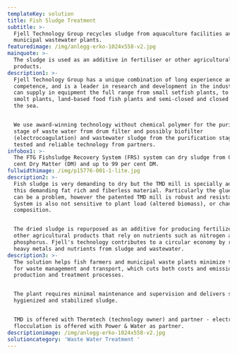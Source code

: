 ```yaml
---
templateKey: solution
title: Fish Sludge Treatment
subtitle: >-
  Fjell Technology Group recycles sludge from aquaculture facilities and
  municipal wastewater plants. 
featuredimage: /img/anlegg-erko-1024x558-v2.jpg
mainquote: >-
  The sludge is used as an additive in fertiliser or other agricultural
  products. 
description1: >-
  Fjell Technology Group has a unique combination of long experience and high
  competence, and is a leader in research and development in the industry. We
  can supply in equipment the full range from small setfish plants, to post
  smolt plants, land-based food fish plants and semi-closed and closed plants in
  the sea.


  We use award-winning technology without chemical polymer for the purification
  stage of waste water from drum filter and possibly biofilter
  (electrocoagulation) and wastewater sludge from the purification stage with
  tested and reliable technology from partners.
infobox1: >-
  The FTG Fishsludge Recovery System (FRS) system can dry sludge from 0.1 per
  cent Dry Matter (DM) and up to 99 per cent DM.
fullwidthimage: /img/p15776-001-1-lite.jpg
description2: >-
  Fish sludge is very demanding to dry but the TMD mill is specially adapted to
  this demanding fat rich and fiberless material. Particularly the glue phase
  can be a problem, however the patented TMD mill is robust and resistant.
  System is also not sensitive to plant load (altered biomass), or changes in
  composition.


  The dried sludge is repurposed as an additive for producing fertilizer, or in
  other agricultural products that rely on nutrients such as nitrogen and
  phosphorus. Fjell's technology contributes to a circular economy by recycling
  heavy metals and nutrients from sludge and wastewater.
description3: >-
  The solution helps fish farmers and municipal waste plants minimize the need
  for waste management and transport, which cuts both costs and emissions from
  production and treatment processes.


  The plant requires minimal maintenance and supervision and delivers stable
  hygienized and stabilized sludge.


  TMD is offered with Thermtech (technology owner) and partner - electro
  flocculation is offered with Power & Water as partner.
descriptionimage: /img/anlegg-erko-1024x558-v2.jpg
solutioncategory: 'Waste Water Treatment '
---
```


